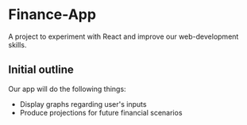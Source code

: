 # Finance-App
A project to experiment with React and improve our web-development skills.

## Initial outline
Our app will do the following things:
- Display graphs regarding user's inputs
- Produce projections for future financial scenarios

